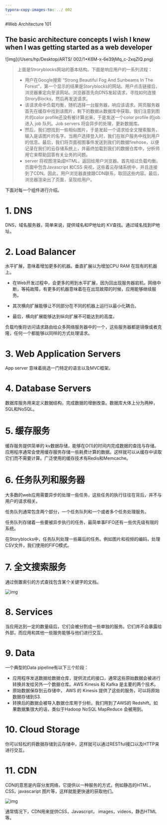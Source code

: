 ```yaml
---
typora-copy-images-to: ../ 002
---
```


#Web Architecture 101
## The basic architecture concepts I wish I knew when I was getting started as a web developer

![img](/Users/hp/Desktop/ARTS/ 002/1*K6M-x-6e39jMq_c-2xqZIQ.png)

>上面是Stroryblocks网站的基本结构。下面是响应用户的一系列流程：
>
>* 用户在Google搜索 “Strong Beautiful Fog And Sunbeams In The Forest”，第一个显示的结果是Storyblocks的网站。用户点击链接后，浏览器重定向至该网站。浏览器首先向DNS发起请求，寻找如何连接StroryBlocks，然后再发送请求。
>* 该请求命中负载均衡，随机选择一台服务器，响应该请求。网页服务器首先在缓存中找到该图片，剩下的数据从数据库中获取。我们注意到图片的color profile还没有被计算出来，于是发送一个color profile 的job 进入 job 队列。Job servers 将会异步的处理，更新数据库。
>* 然后，我们想找到一些相似图片，于是发起一个请求给全文搜索服务，输入是该图片的名字。当用户选择登入时，我们在账户服务中找到用户的信息。最后，我们将页面视图事件发送到我们的数据firehose，以便记录在我们的云存储系统上，并最终加载到我们的数据仓库中，分析师用它来帮助回答有关业务的问题。
>* server 将视图渲染成HTML，返回给用户浏览器。首先经过负载均衡。页面中包含Javascript 和CSS 央视，这些着云存储系统中，并且连接到了CDN。因此，用户浏览器直接跟CDN联系，取回这些内容。最后，浏览器渲染出了页面，呈现给用户。

下面对每一个组件进行介绍。

# 1. DNS

DNS，域名服务器，简单来说，提供域名和IP地址的 KV查找。通过域名找到IP地址。

# 2. Load Balancer

水平扩展，意味着增加更多的机器。垂直扩展以为增加CPU RAM 在现有的机器上。

* 在Web开发过程中，会更多的用到水平扩展，因为回出现服务器宕机，网络中断，等扽故障，有更多的机器意味着在在出现故障的时候，应用能够继续服务。

* 其次横向扩展能够让不同部分在不同的机器上运行以最小化耦合。

* 最后，横向扩展能够达到纵向扩展不可能达到的高度。

负载均衡将访问请求路由给众多网络服务器中的一个，这些服务器都是镜像或者克隆，任何一个都能够以同样的方式处理请求。

# 3. Web Application Servers

App server 意味着挑选一门特定的语言以及MVC框架。

# 4. Database Servers

数据库服务用来定义数据结构，完成数据的增删改查。数据库大体上分为两种，SQL和NoSQL。

# 5. 缓存服务

缓存服务提供简单的 kv数据存储，能够在O(1)的时间内完成数据的查找与存储。应用程序通常会使用缓存服务存储一些耗费计算的数据。这样就可以从缓存中读取它们而不需要计算。广泛使用的缓存技术有Redis和Memcache。

# 6. 任务队列和服务器

大多数的web应用需要异步的处理一些任务，这些任务的执行往往在背后，并不与用户的请求相关。

任务队列通常包含两个部分，一个任务队列和一个或者多个任务处理服务。

任务队列存储着一些要被异步执行的任务，最简单事FIFO还有一些优先级有限的系统。

在Storyblocks中，任务队列处理一些幕后的任务。例如图片和视频的编码，处理CSV文件，我们使用的FIFO模式。

# 7. 全文搜索服务

通过倒置索引的方式查找包含某个关键字的文档。

![img](https://cdn-images-1.medium.com/max/800/1*gun_BpdDH9KrNna1NnaocA.png)

# 8. Services

当应用达到一定的数量级后，它们会被分割成一些单独的服务。它们并不会暴露给外部，而应用和其他一些服务能够与他们进行交互。

# 9. Data

一个典型的Data pipeline有以下三个阶段：

* 应用程序发送数据给数据仓库，提供流式的接口，通常这些原始数据会被进行转换并发给另外一个数据仓库。AWS Kinesis 和 Kafka 是主要的两个技术。
* 原始数据保存到云存储中， AWS 的 Kinesis 提供了这些的服务，可以将原始数据存储到S3.
* 转换后的数据会被导入数据仓库用于分析。我们用到了AWS的 Redshift。如果数据集很大的话，类似于Hadoop NoSQL MapReduce 会被用到。

# 10. Cloud Storage

你可以轻松的将数据存储到云存储中，这样就可以通过RESTful接口以及HTTP来进行交互。

# 11. CDN

CDN的意思是内容分发网络，它提供以一种服务的方式，例如静态的HTML，CSS，javascaript 图片等，这样就能更快速的获取他们。





![img](https://cdn-images-1.medium.com/max/800/1*ZkC_5865Hx-Cgph3iPJghw.png)

通常情况下，CDN用来提供CSS，Javascript， images，videos，静态HTML等。

